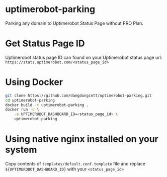 # uptimerobot-parking

Parking any domain to Uptimerobot Status Page without PRO Plan.

# Get Status Page ID

Uptimerobot status page ID can found on your Uptimerobot status page url: `https://stats.uptimerobot.com/<status_page_id>`

# Using Docker

```bash
git clone https://github.com/dangdungcntt/uptimerobot-parking.git
cd uptimerobot-parking
docker build -t uptimerobot-parking .
docker run -d \
    -e UPTIMEROBOT_DASHBOARD_ID=<status_page_id> \
    uptimerobot-parking
```

# Using native nginx installed on your system

Copy contents of `templates/default.conf.template` file and replace `${UPTIMEROBOT_DASHBOARD_ID}` with your `<status_page_id>`
